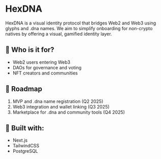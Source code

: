 
# HexDNA

HexDNA is a visual identity protocol that bridges Web2 and Web3 using glyphs and .dna names. We aim to simplify onboarding for non-crypto natives by offering a visual, gamified identity layer.

## 👤 Who is it for?
- Web2 users entering Web3
- DAOs for governance and voting
- NFT creators and communities

## 🚀 Roadmap
1. MVP and .dna name registration (Q2 2025)
2. Web3 integration and wallet linking (Q3 2025)
3. Marketplace for .dna and community tools (Q4 2025)

## 📡 Built with:
- Next.js
- TailwindCSS
- PostgreSQL
